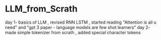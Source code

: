 # LLM_from_Scrath

day 1- basics of LLM , revised RNN LSTM , started reading "Attention is all u need" and "gpt 3 paper - language models are few shot learners"
day 2- made simple tokenizer from scrath , added special character tokens
